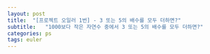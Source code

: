 ```yaml
---
layout: post
title:  "[프로젝트 오일러 1번] - 3 또는 5의 배수를 모두 더하면?"
subtitle:   "1000보다 작은 자연수 중에서 3 또는 5의 배수를 모두 더하면?"
categories: ps
tags: euler
---
```

